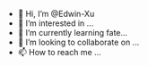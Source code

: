 - 👋 Hi, I’m @Edwin-Xu
- 👀 I’m interested in ...
- 🌱 I’m currently learning fate...
- 💞️ I’m looking to collaborate on ...
- 📫 How to reach me ...

<!---
Edwin-Xu/Edwin-Xu is a ✨ special ✨ repository because its `README.md` (this file) appears on your GitHub profile.
You can click the Preview link to take a look at your changes.
--->
